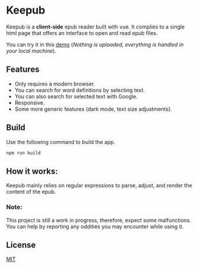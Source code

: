 # Keepub

Keepub is a **client-side** epub reader built with vue. It complies to a single html page that offers an interface to open and read epub files.

You can try it in this [demo](https://keepub.netlify.app/) (*Nothing is uploaded, everything is handled in your local machine*).

## Features
 - Only requires a modern browser.
 - You can search for word definitions by selecting text.
 - You can also search for selected text with Google.
 - Responsive.
 - Some more generic features (dark mode, text size adjustments).

## Build

Use the following command to build the app.

```bash
npm run build
```

## How it works:

Keepub mainly relies on regular expressions to parse, adjust, and render the content of the epub.

### Note:

This project is still a work in progress, therefore, expect some malfunctions. You can help by reporting any oddities you may encounter while using it.

## License

[MIT](https://choosealicense.com/licenses/mit/)

